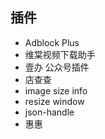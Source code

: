 ## 插件

* Adblock Plus
* 维棠视频下载助手
* 壹办 公众号插件
* 店查查
* image size info
* resize window
* ​json-handle
* 惠惠
